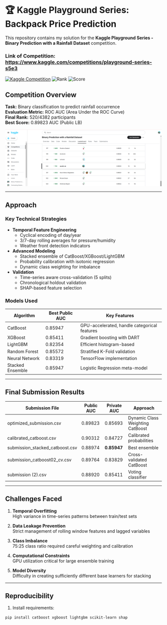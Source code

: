 # 🏆 Kaggle Playground Series: Backpack Price Prediction

This repository contains my solution for the **Kaggle Playground Series - Binary Prediction with a Rainfall Dataset** competition.

### Link of Competition: https://www.kaggle.com/competitions/playground-series-s5e3


[![Kaggle Competition](https://img.shields.io/badge/Kaggle-Competition-20BEFF?logo=kaggle)](https://www.kaggle.com/competitions/playground-series-s5e3)
![Rank](https://img.shields.io/badge/Rank-520%2F4382-blue)
![Score](https://img.shields.io/badge/Score-0.89823_AUC-brightgreen)

## Competition Overview
**Task:** Binary classification to predict rainfall occurrence  
**Evaluation Metric:** ROC AUC (Area Under the ROC Curve)  
**Final Rank:** 520/4382 participants  
**Best Score:** 0.89823 AUC (Public LB)  

![Image description](https://raw.githubusercontent.com/ayushiraj02/Binary-Prediction-with-a-Rainfall-Dataset/refs/heads/main/img.png)

---

## Approach
### Key Technical Strategies
- **Temporal Feature Engineering**
  - Cyclical encoding of day/year
  - 3/7-day rolling averages for pressure/humidity
  - Weather front detection indicators
- **Advanced Modeling**
  - Stacked ensemble of CatBoost/XGBoost/LightGBM
  - Probability calibration with isotonic regression
  - Dynamic class weighting for imbalance
- **Validation**
  - Time-series aware cross-validation (5 splits)
  - Chronological holdout validation
  - SHAP-based feature selection

### Models Used
| Algorithm | Best Public AUC | Key Features |
|-----------|-----------------|--------------|
| CatBoost | 0.85947 | GPU-accelerated, handle categorical features |
| XGBoost | 0.85411 | Gradient boosting with DART |
| LightGBM | 0.82354 | Efficient histogram-based |
| Random Forest | 0.85572 | Stratified K-Fold validation |
| Neural Network | 0.83319 | TensorFlow implementation |
| Stacked Ensemble | 0.85947 | Logistic Regression meta-model |

---

## Final Submission Results
| Submission File | Public AUC | Private AUC | Approach |
|-----------------|------------|-------------|----------|
| optimized_submission.csv | 0.89823 | 0.85693 | Dynamic Class Weighting CatBoost |
| calibrated_catboost.csv | 0.90312 | 0.84727 | Calibrated probabilities |
| submission_stacked_catboost.csv | 0.88974 | **0.85947** | Best ensemble |
| submission_catboost02_cv.csv | 0.89764 | 0.83829 | Cross-validated CatBoost |
| submission (2).csv | 0.88920 | 0.85411 | Voting classifier |

---

## Challenges Faced
1. **Temporal Overfitting**  
   High variance in time-series patterns between train/test sets

2. **Data Leakage Prevention**  
   Strict management of rolling window features and lagged variables

3. **Class Imbalance**  
   75:25 class ratio required careful weighting and calibration

4. **Computational Constraints**  
   GPU utilization critical for large ensemble training

5. **Model Diversity**  
   Difficulty in creating sufficiently different base learners for stacking

---

## Reproducibility
1. Install requirements:
```bash
pip install catboost xgboost lightgbm scikit-learn shap
